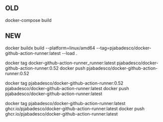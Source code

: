 ## OLD
docker-compose build

## NEW
docker buildx build --platform=linux/amd64 --tag=pjabadesco/docker-github-action-runner:latest --load .

docker tag docker-github-action-runner_runner:latest pjabadesco/docker-github-action-runner:0.52
docker push pjabadesco/docker-github-action-runner:0.52

docker tag pjabadesco/docker-github-action-runner:0.52 pjabadesco/docker-github-action-runner:latest
docker push pjabadesco/docker-github-action-runner:latest

docker tag pjabadesco/docker-github-action-runner:latest ghcr.io/pjabadesco/docker-github-action-runner:latest
docker push ghcr.io/pjabadesco/docker-github-action-runner:latest
